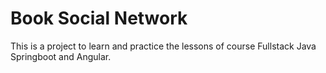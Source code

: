 # Book Social Network
This is a project to learn and practice the lessons of course Fullstack Java Springboot and Angular.